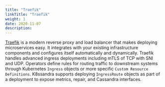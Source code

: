 ```yaml
---
title: "Traefik"
linkTitle: "Traefik"
weight: 1
date: 2020-11-07
description: 
---
```


[Traefik](https://traefik.io/traefik/) is a modern reverse proxy and load
balancer that makes deploying microservices easy. It integrates with your
existing infrastructure components and configures itself automatically and
dynamically. Traefik handles advanced ingress deployments including mTLS of TCP
with SNI and UDP. Operators define rules for routing traffic to downstream
systems through Kubernetes `Ingress` objects or more specific `Custom Resource
Definitions`. K8ssandra supports deploying `IngressRoute` objects as part of a
deployment to expose metrics, repair, and Cassandra interfaces.
